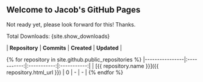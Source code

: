 ## Welcome to Jacob's GitHub Pages

Not ready yet, please look forward for this! Thanks.

Total Downloads: {site.show_downloads}

| **Repository** | **Commits** | **Created** | **Updated** |

{% for repository in site.github.public_repositories %}
  |----------------|:-----------:|:-----------:|:-----------:|
  | [{{ repository.name }}]({{ repository.html_url }}) | 0 | - | - |
{% endfor %}
